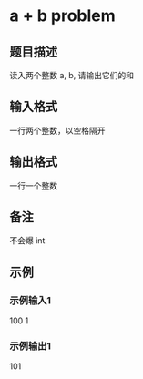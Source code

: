 # a + b problem

## 题目描述

读入两个整数 a, b, 请输出它们的和

## 输入格式

一行两个整数，以空格隔开

## 输出格式

一行一个整数

## 备注

不会爆 int

## 示例

### 示例输入1

100 1

### 示例输出1

101